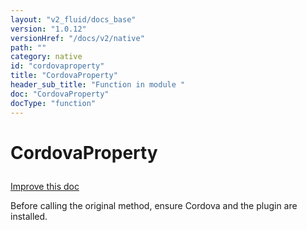 ```yaml
---
layout: "v2_fluid/docs_base"
version: "1.0.12"
versionHref: "/docs/v2/native"
path: ""
category: native
id: "cordovaproperty"
title: "CordovaProperty"
header_sub_title: "Function in module "
doc: "CordovaProperty"
docType: "function"
---
```









<h1 class="api-title">


CordovaProperty






</h1>

<a class="improve-v2-docs" href='http://github.com/driftyco/ionic-native/edit/master/src/plugins/plugin.ts#L181'>
Improve this doc
</a>





<!-- decorators --><!-- description -->

<p>Before calling the original method, ensure Cordova and the plugin are installed.</p>

<!-- @usage tag -->


<!-- @property tags -->


<!-- methods on the class --><!-- related link --><!-- end content block -->


<!-- end body block -->

